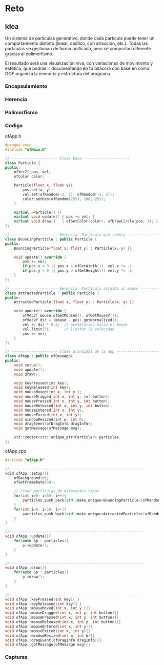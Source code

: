 # Reto

## Idea

Un sistema de partículas generativo, donde cada partícula puede tener un comportamiento distinto (lineal, caótico, con atracción, etc.). Todas las partículas se gestionan de forma unificada, pero se comportan diferente gracias al polimorfismo.

El resultado será una visualización viva, con variaciones de movimiento y estética, que podrás ir documentando en tu bitácora con base en cómo OOP organiza la memoria y estructura del programa.

### Encapsulamiento 

### Herencia 

### Polimorfismo 

### Codigo  

ofApp.h

```cpp
#pragma once
#include "ofMain.h"

// --------------------- Clase base ---------------------
class Particle {
public:
    ofVec2f pos, vel;
    ofColor color;

    Particle(float x, float y){
        pos.set(x, y);
        vel.set(ofRandom(-2, 2), ofRandom(-2, 2));
        color.setHsb(ofRandom(255), 200, 255);
    }

    virtual ~Particle() {}
    virtual void update() { pos += vel; }
    virtual void draw()   { ofSetColor(color); ofDrawCircle(pos, 3); }
};

// --------------------- Herencia: Partícula que rebota ---------------------
class BouncingParticle : public Particle {
public:
    BouncingParticle(float x, float y) : Particle(x, y) {}

    void update() override {
        pos += vel;
        if(pos.x < 0 || pos.x > ofGetWidth())  vel.x *= -1;
        if(pos.y < 0 || pos.y > ofGetHeight()) vel.y *= -1;
    }
};

// --------------------- Herencia: Partícula atraída al mouse ---------------------
class AttractedParticle : public Particle {
public:
    AttractedParticle(float x, float y) : Particle(x, y) {}

    void update() override {
        ofVec2f mouse(ofGetMouseX(), ofGetMouseY());
        ofVec2f dir = (mouse - pos).getNormalized();
        vel += dir * 0.2;  // aceleración hacia el mouse
        vel.limit(5);      // limitar la velocidad
        pos += vel;
    }
};

// --------------------- Clase principal de la app ---------------------
class ofApp : public ofBaseApp{
public:
    void setup();
    void update();
    void draw();

    void keyPressed(int key);
    void keyReleased(int key);
    void mouseMoved(int x, int y );
    void mouseDragged(int x, int y, int button);
    void mousePressed(int x, int y, int button);
    void mouseReleased(int x, int y, int button);
    void mouseEntered(int x, int y);
    void mouseExited(int x, int y);
    void windowResized(int w, int h);
    void dragEvent(ofDragInfo dragInfo);
    void gotMessage(ofMessage msg);

    std::vector<std::unique_ptr<Particle>> particles;
};
````
ofApp.cpp 
```cpp
#include "ofApp.h"

//--------------------------------------------------------------
void ofApp::setup(){
    ofBackground(0);
    ofSetFrameRate(60);

    // Crear partículas de diferentes tipos
    for(int i=0; i<50; i++){
        particles.push_back(std::make_unique<BouncingParticle>(ofRandomWidth(), ofRandomHeight()));
    }
    for(int i=0; i<50; i++){
        particles.push_back(std::make_unique<AttractedParticle>(ofRandomWidth(), ofRandomHeight()));
    }
}

//--------------------------------------------------------------
void ofApp::update(){
    for(auto &p : particles){
        p->update();
    }
}

//--------------------------------------------------------------
void ofApp::draw(){
    for(auto &p : particles){
        p->draw();
    }
}

//--------------------------------------------------------------
void ofApp::keyPressed(int key){ }
void ofApp::keyReleased(int key){ }
void ofApp::mouseMoved(int x, int y ){}
void ofApp::mouseDragged(int x, int y, int button){}
void ofApp::mousePressed(int x, int y, int button){}
void ofApp::mouseReleased(int x, int y, int button){}
void ofApp::mouseEntered(int x, int y){}
void ofApp::mouseExited(int x, int y){}
void ofApp::windowResized(int w, int h){}
void ofApp::dragEvent(ofDragInfo dragInfo){}
void ofApp::gotMessage(ofMessage msg){}
```

### Capturas 

